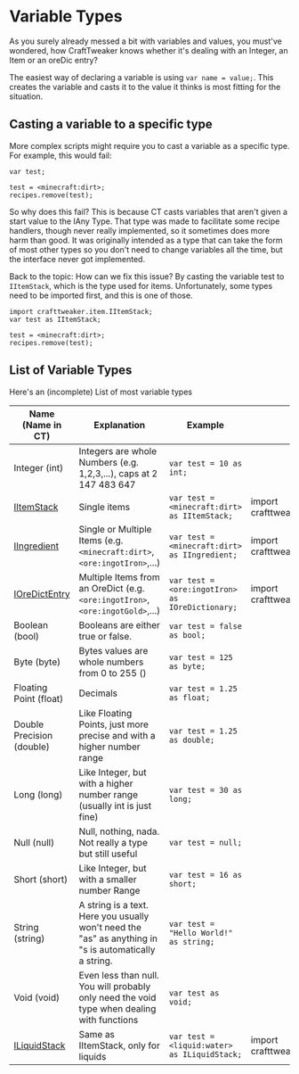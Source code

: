 # Variable Types

As you surely already messed a bit with variables and values, you must've wondered, how CraftTweaker knows whether it's dealing with an Integer, an Item or an oreDic entry?

The easiest way of declaring a variable is using ```var name = value;```. 
This  creates the variable and casts it to the value it thinks is most fitting for the situation.

## Casting a variable to a specific type

More complex scripts might require you to cast a variable as a specific type.
For example, this would fail:

```
var test;

test = <minecraft:dirt>;
recipes.remove(test);
```

So why does this fail?
This is because CT casts variables that aren't given a start value to the IAny Type.
That type was made to facilitate some recipe handlers, though never really implemented, so it sometimes does more harm than good. It was originally intended as a type that can take the form of most other types so you don't need to change variables all the time, but the interface never got implemented.

Back to the topic:
How can we fix this issue? By casting the variable test to ```IItemStack```, which is the type used for items.
Unfortunately, some types need to be imported first, and this is one of those.

```
import crafttweaker.item.IItemStack;
var test as IItemStack;

test = <minecraft:dirt>;
recipes.remove(test);
```

## List of Variable Types

Here's an (incomplete) List of most variable types

| Name (Name in CT)                                     | Explanation                                                                                                 | Example                                        | Import                                   |
|-------------------------------------------------------|-------------------------------------------------------------------------------------------------------------|------------------------------------------------|------------------------------------------|
| Integer (int)                                         | Integers are whole Numbers (e.g. 1,2,3,...), caps at 2 147 483 647                                          | `var test = 10 as int;`                        |                                          |
| [IItemStack](/Vanilla/Items/IItemStack)               | Single items                                                                                                | `var test = <minecraft:dirt> as IItemStack;`   | import crafttweaker.item.IItemStack;     |
| [IIngredient](/Vanilla/Variable_Types/Variable_Types) | Single or Multiple Items (e.g. `<minecraft:dirt>`, `<ore:ingotIron>`,...)                                   | `var test = <minecraft:dirt> as IIngredient;`  | import crafttweaker.item.IIngredient;    |
| [IOreDictEntry](/Vanilla/OreDict)                     | Multiple Items from an OreDict (e.g. `<ore:ingotIron>`, `<ore:ingotGold>`,...)                              | `var test = <ore:ingotIron> as IOreDictionary;`| import crafttweaker.oredict.IOreDictEntry|
| Boolean (bool)                                        | Booleans are either true or false.                                                                          | `var test = false as bool;`                    |                                          |
| Byte (byte)                                           | Bytes values are whole numbers from 0 to 255 ()                                                             | `var test = 125 as byte;`                      |                                          |
| Floating Point (float)                                | Decimals                                                                                                    | `var test = 1.25 as float;`                    |                                          |
| Double Precision (double)                             | Like Floating Points, just more precise and with a higher number range                                      | `var test = 1.25 as double;`                   |                                          |
| Long (long)                                           | Like Integer, but with a higher number range (usually int is just fine)                                     | `var test = 30 as long;`                       |                                          |
| Null (null)                                           | Null, nothing, nada. Not really a type but still useful                                                     | `var test = null;`                             |                                          |
| Short (short)                                         | Like Integer, but with a smaller number Range                                                               | `var test = 16 as short;`                      |                                          |
| String (string)                                       | A string is a text. Here you usually won't need the "as" as anything in "s is automatically a string.       | `var test = "Hello World!" as string;`         |                                          |
| Void (void)                                           | Even less than null. You will probably only need the void type when dealing with functions                  | `var test as void;`                            |                                          |
| [ILiquidStack](/Vanilla/Liquids/ILiquidStack)         | Same as IItemStack, only for liquids                                                                        | `var test = <liquid:water> as ILiquidStack;`   | import crafttweaker.liquid.ILiquidStack; |